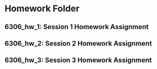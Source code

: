 # Homework Folder

## 6306_hw_1: Session 1 Homework Assignment
## 6306_hw_2: Session 2 Homework Assignment
## 6306_hw_3: Session 3 Homework Assignment
